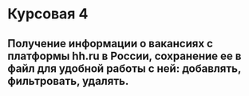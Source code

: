 # Курсовая 4

## Получение информации о вакансиях с платформы hh.ru в России, сохранение ее в файл для удобной работы с ней: добавлять, фильтровать, удалять.


